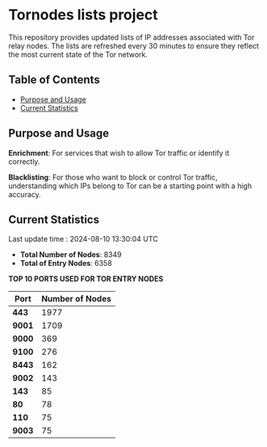 # Tornodes lists project

This repository provides updated lists of IP addresses associated with Tor relay nodes. The lists are refreshed every 30 minutes to ensure they reflect the most current state of the Tor network.

## Table of Contents

- [Purpose and Usage](#purpose-and-usage)
- [Current Statistics](#current-statistics)


## Purpose and Usage

**Enrichment**: For services that wish to allow Tor traffic or identify it correctly.

**Blacklisting**: For those who want to block or control Tor traffic, understanding which IPs belong to Tor can be a starting point with a high accuracy.

## Current Statistics

Last update time : 2024-08-10 13:30:04 UTC

- **Total Number of Nodes**: 8349
- **Total of Entry Nodes**: 6358

**TOP 10 PORTS USED FOR TOR ENTRY NODES**

| **Port** | **Number of Nodes** |
|------|-----------------|
| **443**   | 1977  |
| **9001**   | 1709  |
| **9000**   | 369  |
| **9100**   | 276  |
| **8443**   | 162  |
| **9002**   | 143  |
| **143**   | 85  |
| **80**   | 78  |
| **110**   | 75  |
| **9003**   | 75  |

